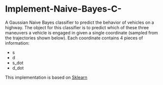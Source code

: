 # Implement-Naive-Bayes-C-
A Gaussian Naive Bayes classifier to predict the behavior of vehicles on a highway. The object for this classifier is to predict which of these three maneuvers a vehicle is engaged in given a single coordinate (sampled from the trajectories shown below).
Each coordinate contains 4 pieces of information:
- s
- d
- s_dot
- d_dot

This implementation is based on [Sklearn](http://scikit-learn.org/stable/modules/naive_bayes.html#gaussian-naive-bayes)
